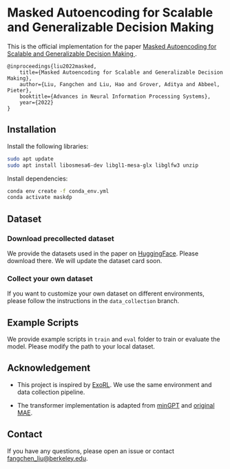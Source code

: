 

# Masked Autoencoding for Scalable and Generalizable Decision Making

This is the official implementation for the paper [Masked Autoencoding for Scalable and Generalizable Decision Making
](https://arxiv.org/pdf/2211.12740.pdf).

```
@inproceedings{liu2022masked,
    title={Masked Autoencoding for Scalable and Generalizable Decision Making},
    author={Liu, Fangchen and Liu, Hao and Grover, Aditya and Abbeel, Pieter},
    booktitle={Advances in Neural Information Processing Systems},
    year={2022}
}
```


## Installation
Install the following libraries:
```sh
sudo apt update
sudo apt install libosmesa6-dev libgl1-mesa-glx libglfw3 unzip
```

Install dependencies:
```sh
conda env create -f conda_env.yml
conda activate maskdp
```

## Dataset

### Download precollected dataset
We provide the datasets used in the paper on [HuggingFace](https://huggingface.co/datasets/fangchenliu/maskdp_data). Please download there. 
We will update the dataset card soon.


### Collect your own dataset
If you want to customize your own dataset on different environments, please follow the instructions in the ```data_collection``` branch.

## Example Scripts

We provide example scripts in ``train`` and ``eval`` folder to train or evaluate the model. Please modify the path to your local dataset.


## Acknowledgement
* This project is inspired by [ExoRL](https://github.com/denisyarats/exorl). We use the same environment and data collection pipeline.

* The transformer implementation is adapted from [minGPT](https://github.com/karpathy/minGPT) and [original MAE](https://github.com/facebookresearch/mae).

## Contact
If you have any questions, please open an issue or contact fangchen_liu@berkeley.edu.